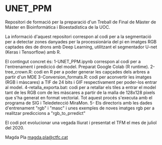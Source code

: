 # UNET_PPM
Repositori de formació per la preparació d'un Treball de Final de Màster de Máster en Bioinformàtica i Bioestadística de la UOC.

La informació d'aquest repositori correspon al codi per a la segmentació per a detectar zones danyades per la processionària del pi en imatges RGB captades des de drons amb Deep Learning, utilitzant el segmentador U-net (Keras i Tensorflow) amb R.

El contingut concret és:
1-UNET_PPM.ipynb correspon al codi per a l'entrenament i predicicó del model. Preparat Google Colab (R runtime). 
2-tree_crown.R: codi en R per a poder generar les capçades dels arbres a partir d'un MDE 
3-Conversion_formats.R: codi per aconvertir les imatges (RGB i màscares) a TIF de 24 bits i GIF respectivament per poder-los entrar al model. 
4-retalla_exporta.bat: codi per a retallar els tiles a entrar el model tant de les RGB com de les màscares a partir de la malla de 128x128 pixels que s'ha generat en format vectorial. Tot aquest procés s'executa amb el programa de SIG i Teledetecció MiraMon.
5- Els directoris amb les dades d'entrenament "rgb" i "masc" i unes exemples de noves imatges rgb per a realitzar prediccions a "rgb_to_prredict"

El codi pot evolucionar una vegada lliurat i presentat el TFM el mes de juliol del 2020.

Magda Pla
magda.pla@ctfc.cat
